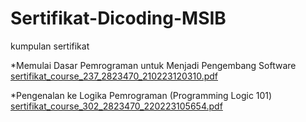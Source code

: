 # Sertifikat-Dicoding-MSIB
kumpulan sertifikat

*Memulai Dasar Pemrograman untuk Menjadi Pengembang Software
[sertifikat_course_237_2823470_210223120310.pdf](https://github.com/Farchar/Sertifikat-Dicoding-MSIB/files/10801609/sertifikat_course_237_2823470_210223120310.pdf)

*Pengenalan ke Logika Pemrograman (Programming Logic 101)
[sertifikat_course_302_2823470_220223105654.pdf](https://github.com/Farchar/Sertifikat-Dicoding-MSIB/files/10801616/sertifikat_course_302_2823470_220223105654.pdf)

